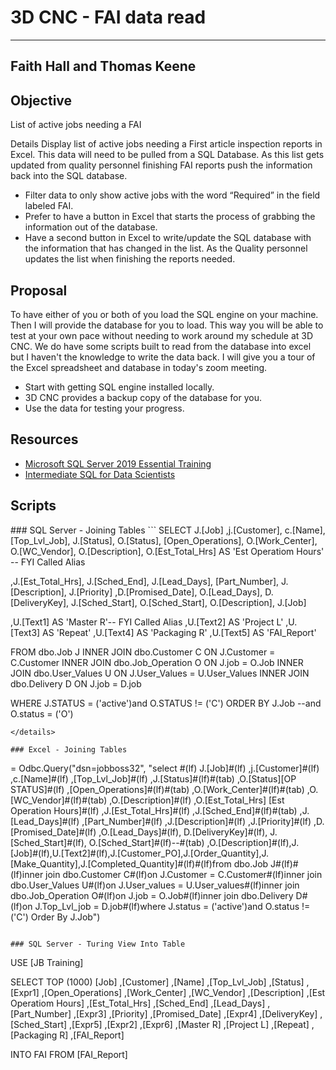 # 3D CNC - FAI data read
---
Faith Hall and Thomas Keene
---
## Objective
List of active jobs needing a FAI
 
Details
Display list of active jobs needing a First article inspection reports in Excel. This data will need to be pulled from a SQL Database. As this list gets updated from quality personnel finishing FAI reports push the information back into the SQL database. 
- Filter data to only show active jobs with the word “Required” in the field labeled FAI. 
- Prefer to have a button in Excel that starts the process of grabbing the information out of the database. 
- Have a second button in Excel to write/update the SQL database with the information that has changed in the list. As the Quality personnel updates the list when finishing the reports needed. 

## Proposal
To have either of you or both of you load the SQL engine on your machine. Then I will provide the database for you to load. This way you will be able to test at your own pace without needing to work around my schedule at 3D CNC. We do have some scripts built to read from the database into excel but I haven't the knowledge to write the data back. I will give you a tour of the Excel spreadsheet and database in today's zoom meeting.
- Start with getting SQL engine installed locally. 
- 3D CNC provides a backup copy of the database for you. 
- Use the data for testing your progress.

## Resources 
- [Microsoft SQL Server 2019 Essential Training](https://www.linkedin.com/learning-login/share?forceAccount=false&redirect=https%3A%2F%2Fwww.linkedin.com%2Flearning%2Fmicrosoft-sql-server-2019-essential-training%3Ftrk%3Dshare_ent_url%26shareId%3DEYYpokdQQ1y5WMY6ToeNpA%253D%253D)
- [Intermediate SQL for Data Scientists](https://www.linkedin.com/learning/intermediate-sql-for-data-scientists/the-need-for-sql-in-data-science)

## Scripts
</details>
### SQL Server - Joining Tables 
```
SELECT J.[Job] ,j.[Customer], c.[Name], [Top_Lvl_Job], J.[Status], O.[Status], [Open_Operations],
O.[Work_Center], O.[WC_Vendor], O.[Description], O.[Est_Total_Hrs] AS 'Est Operatiom Hours' -- FYI Called Alias
 
,J.[Est_Total_Hrs], J.[Sched_End], J.[Lead_Days], [Part_Number], J.[Description], J.[Priority] 
,D.[Promised_Date], O.[Lead_Days], D.[DeliveryKey], J.[Sched_Start], O.[Sched_Start], O.[Description], J.[Job]
 
,U.[Text1] AS 'Master R'-- FYI Called Alias
,U.[Text2] AS 'Project L'
,U.[Text3] AS 'Repeat'
,U.[Text4] AS 'Packaging R'
,U.[Text5] AS 'FAI_Report'
 
FROM dbo.Job J
INNER JOIN dbo.Customer C ON J.Customer = C.Customer
INNER JOIN dbo.Job_Operation O ON J.job = O.Job
INNER JOIN dbo.User_Values U ON J.User_Values = U.User_Values
INNER JOIN dbo.Delivery D ON J.job = D.job

WHERE J.STATUS = ('active')and O.STATUS != ('C') ORDER BY J.Job --and O.status = ('O')
```
</details>

### Excel - Joining Tables
```
= Odbc.Query("dsn=jobboss32", "select #(lf)      J.[Job]#(lf)      ,j.[Customer]#(lf)      ,c.[Name]#(lf)      ,[Top_Lvl_Job]#(lf)      ,J.[Status]#(lf)#(tab)  ,O.[Status][OP STATUS]#(lf)  ,[Open_Operations]#(lf)#(tab)  ,O.[Work_Center]#(lf)#(tab)  ,O.[WC_Vendor]#(lf)#(tab)  ,O.[Description]#(lf)      ,O.[Est_Total_Hrs] [Est Operation Hours]#(lf)      ,J.[Est_Total_Hrs]#(lf)      ,J.[Sched_End]#(lf)#(tab)  ,J.[Lead_Days]#(lf)      ,[Part_Number]#(lf)      ,J.[Description]#(lf)      ,J.[Priority]#(lf)      ,D.[Promised_Date]#(lf)   ,O.[Lead_Days]#(lf), D.[DeliveryKey]#(lf), J.[Sched_Start]#(lf), O.[Sched_Start]#(lf)--#(tab)  ,O.[Description]#(lf),J.[Job]#(lf),U.[Text2]#(lf),J.[Customer_PO],J.[Order_Quantity],J.[Make_Quantity],J.[Completed_Quantity]#(lf)#(lf)from dbo.Job J#(lf)#(lf)inner join dbo.Customer C#(lf)on J.Customer = C.Customer#(lf)inner join dbo.User_Values U#(lf)on J.User_values = U.User_values#(lf)inner join dbo.Job_Operation O#(lf)on J.job = O.Job#(lf)inner join dbo.Delivery D#(lf)on J.Top_Lvl_job = D.job#(lf)where J.status = ('active')and O.status != ('C') Order By J.Job")
```

### SQL Server - Turing View Into Table
```
USE [JB Training]

SELECT TOP (1000) [Job]
      ,[Customer]
      ,[Name]
      ,[Top_Lvl_Job]
      ,[Status]
      ,[Expr1]
      ,[Open_Operations]
      ,[Work_Center]
      ,[WC_Vendor]
      ,[Description]
      ,[Est Operatiom Hours]
      ,[Est_Total_Hrs]
      ,[Sched_End]
      ,[Lead_Days]
      ,[Part_Number]
      ,[Expr3]
      ,[Priority]
      ,[Promised_Date]
      ,[Expr4]
      ,[DeliveryKey]
      ,[Sched_Start]
      ,[Expr5]
      ,[Expr2]
      ,[Expr6]
      ,[Master R]
      ,[Project L]
      ,[Repeat]
      ,[Packaging R]
      ,[FAI_Report]

INTO FAI
FROM [FAI_Report]
```
